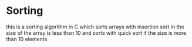 # Sorting
this is a sorting algorithm in C which sorts arrays with insertion sort in the size of the array is less than 10 and sorts with quick sort if the size is more than 10 elements
